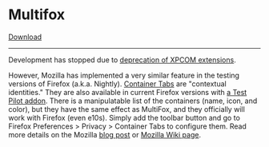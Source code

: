 # Multifox

[Download](https://github.com/hultmann/multifox/releases/tag/3.2.3)

<hr>

Development has stopped due to
[deprecation of XPCOM extensions](https://blog.mozilla.org/addons/2015/08/21/the-future-of-developing-firefox-add-ons/).

However, Mozilla has implemented a very similar feature in the testing versions of Firefox (a.k.a. Nightly). [Container Tabs](https://wiki.mozilla.org/Security/Contextual_Identity_Project/Containers) are "contextual identities." They are also available in current Firefox versions with [a Test Pilot addon](https://testpilot.firefox.com/experiments/containers/). There is a manipulatable list of the containers (name, icon, and color), but they have the same effect as MultiFox, and they officially will work with Firefox (even e10s). Simply add the toolbar button and go to Firefox Preferences > Privacy > Container Tabs to configure them. Read more details on the Mozilla [blog post](https://blog.mozilla.org/tanvi/2016/06/16/contextual-identities-on-the-web/) or [Mozilla Wiki page](https://wiki.mozilla.org/Security/Contextual_Identity_Project/Containers).
